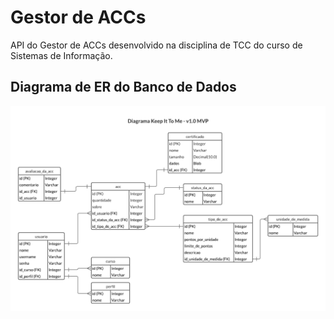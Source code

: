 # Gestor de ACCs
API do Gestor de ACCs desenvolvido na disciplina de TCC do curso de Sistemas de Informação.


## Diagrama de ER do Banco de Dados
![](https://github.com/gustavocrvls/gestor-de-accs/blob/main/docs/diagrama_do_banco_de_dados.png)
